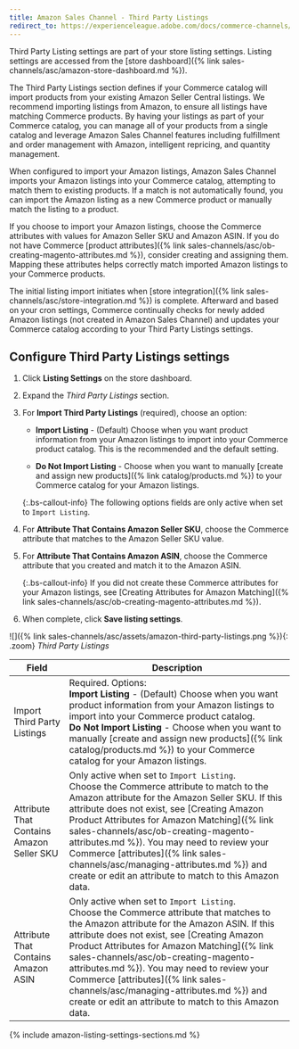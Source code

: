 ```yaml
---
title: Amazon Sales Channel - Third Party Listings
redirect_to: https://experienceleague.adobe.com/docs/commerce-channels/amazon/listing-settings/third-party-listing-settings.html
---
```


Third Party Listing settings are part of your store listing settings. Listing settings are accessed from the [store dashboard]({% link sales-channels/asc/amazon-store-dashboard.md %}).

The Third Party Listings section defines if your Commerce catalog will import products from your existing Amazon Seller Central listings. We recommend importing listings from Amazon, to ensure all listings have matching Commerce products. By having your listings as part of your Commerce catalog, you can manage all of your products from a single catalog and leverage Amazon Sales Channel features including fulfillment and order management with Amazon, intelligent repricing, and quantity management.

When configured to import your Amazon listings, Amazon Sales Channel imports your Amazon listings into your Commerce catalog, attempting to match them to existing products. If a match is not automatically found, you can import the Amazon listing as a new Commerce product or manually match the listing to a product.

If you choose to import your Amazon listings, choose the Commerce attributes with values for Amazon Seller SKU and Amazon ASIN. If you do not have Commerce [product attributes]({% link sales-channels/asc/ob-creating-magento-attributes.md %}), consider creating and assigning them. Mapping these attributes helps correctly match imported Amazon listings to your Commerce products.

The initial listing import initiates when [store integration]({% link sales-channels/asc/store-integration.md %}) is complete. Afterward and based on your cron settings, Commerce continually checks for newly added Amazon listings (not created in Amazon Sales Channel) and updates your Commerce catalog according to your Third Party Listings settings.

## Configure Third Party Listings settings

1. Click **Listing Settings** on the store dashboard.

1. Expand the _Third Party Listings_ section.

1. For **Import Third Party Listings** (required), choose an option:

    - **Import Listing** - (Default) Choose when you want product information from your Amazon listings to import into your Commerce product catalog. This is the recommended and the default setting.

    - **Do Not Import Listing** - Choose when you want to manually [create and assign new products]({% link catalog/products.md %}) to your Commerce catalog for your Amazon listings.

    {:.bs-callout-info}
    The following options fields are only active when set to `Import Listing`.

1. For **Attribute That Contains Amazon Seller SKU**, choose the Commerce attribute that matches to the Amazon Seller SKU value.

1. For **Attribute That Contains Amazon ASIN**, choose the Commerce attribute that you created and match it to the Amazon ASIN.

    {:.bs-callout-info}
    If you did not create these Commerce attributes for your Amazon listings, see [Creating Attributes for Amazon Matching]({% link sales-channels/asc/ob-creating-magento-attributes.md %}).

1. When complete, click **Save listing settings**.

![]({% link sales-channels/asc/assets/amazon-third-party-listings.png %}){: .zoom}
_Third Party Listings_

|Field|Description|
|---|---|
|Import Third Party Listings|Required. Options:<br/>**Import Listing** - (Default) Choose when you want product information from your Amazon listings to import into your Commerce product catalog. <br/>**Do Not Import Listing** - Choose when you want to manually [create and assign new products]({% link catalog/products.md %}) to your Commerce catalog for your Amazon listings.|
|Attribute That Contains Amazon Seller SKU|Only active when set to `Import Listing`.<br/>Choose the Commerce attribute to match to the Amazon attribute for the Amazon Seller SKU. If this attribute does not exist, see [Creating Amazon Product Attributes for Amazon Matching]({% link sales-channels/asc/ob-creating-magento-attributes.md %}). You may need to review your Commerce [attributes]({% link sales-channels/asc/managing-attributes.md %}) and create or edit an attribute to match to this Amazon data.|
|Attribute That Contains Amazon ASIN|Only active when set to `Import Listing`.<br/>Choose the Commerce attribute that matches to the Amazon attribute for the Amazon ASIN. If this attribute does not exist, see [Creating Amazon Product Attributes for Amazon Matching]({% link sales-channels/asc/ob-creating-magento-attributes.md %}). You may need to review your Commerce [attributes]({% link sales-channels/asc/managing-attributes.md %}) and create or edit an attribute to match to this Amazon data.|

{% include amazon-listing-settings-sections.md %}
